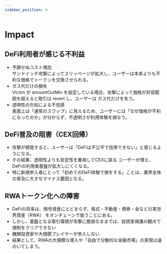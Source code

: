 ```yaml
---
sidebar_position: 4
---
```


# Impact

## DeFi利用者が感じる不利益
- 予期せぬコスト増加  
サンドイッチ攻撃によってスリッページが拡大し、ユーザーは本来よりも不利な価格でトークンを交換させられる。
- ガス代だけの損失  
Victim が amountOutMin を設定している場合、攻撃によって価格が許容範囲を超えると取引は revert し、ユーザーは ガス代だけを失う。
- 透明性の欠如による不信感  
表面上は「通常のスワップ」に見えるため、ユーザーには「なぜ価格が不利になったのか」が分からず、不透明さが利用体験を損なう。


## DeFi普及の阻害（CEX回帰）
- 攻撃が頻発すると、ユーザーは「DeFiは不公平で信用できない」と感じるようになる。
- その結果、透明性よりも安定性を重視してCEXに戻る ユーザーが増え、DeFiの利用者基盤が拡大しにくくなる。
- 特に新規参入者にとって「初めてのDeFi体験で損をする」ことは、業界全体の普及に大きなマイナス要因となる。


## RWAトークン化への障害
- DeFiの将来は、暗号資産にとどまらず、株式・不動産・債券・金などの実世界資産（RWA） をオンチェーンで扱うことにある。
- しかし、基盤となる取引環境が攻撃に脆弱なままでは、投資家保護の観点で規制をクリアできない
- 機関投資家や大規模プレイヤーが参入しない
- 結果として、RWAの大規模な導入や「自由で分散的な金融市場」の実現は遠のいてしまう。